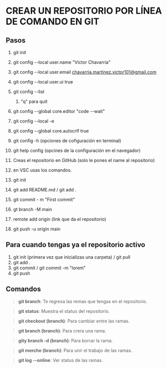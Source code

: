 # CREAR UN REPOSITORIO POR LÍNEA DE COMANDO EN GIT

## Pasos
 1. git init
 2. git config --local  user.name "Victor Chavarria"
 3. git config --local user.email chavarria.martinez.victor101@gmail.com
 4. git config --local user.ui true
 5. git config --list
    
    1. "q" para quit
 6. git config --global core.editor "code --wait"
 7. git config --local -e
 8. git config --global core.autocrlf true
 9. git config -h (opciones de cofiguración en terminal)
 10. git help config (opcines de la configuración en el navegador)
 11. Creas el repositorio en GitHub (solo le pones el name al repositorio)
 12. en VSC usas los comandos.
 13. git init
 14. git add README.md / git add .
 15. git commit - m "First commit"
 16. gt branch -M main
 17. remote add origin (link que da el repositorio)
 18. git push -u origin main

 ## Para cuando tengas ya el repositorio activo

 1. git init (primera vez que inicializas una carpeta) / git pull
 2. git add .
 3. git commit / git commit -m "lorem"
 4. git push

## Comandos

> **git branch**: Te regresa las remas que tengas en el repositorio.

> **git status**: Muestra el status del repositorio.

> **git checkout (branch)**: Para cambiar entre las ramas.

> **git branch (branch)**: Para crera una rama.

> **gity branch -d (branch)**: Para borrar la rama.

> **git merche (branch)**: Para unir el trabajo de las ramas.

> **git log --online**: Ver status de las ramas.
